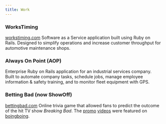 ```yaml
---
title: Work
---
```


### WorksTiming
[workstiming.com](http://www.workstiming.com)
Software as a Service application built using Ruby on Rails. Designed to
simplify operations and increase customer throughput for automotive maintenance shops.

### Always On Point (AOP)

Enterprise Ruby on Rails application for an industrial services company.
Built to automate company tasks, schedule jobs, manage employee information
&amp; safety training, and to monitor fleet equipment with GPS.

### Betting Bad (now ShowOff)
[bettingbad.com](http://www.bettingbad.com)
Online trivia game that allowed fans to predict the outcome of the hit TV show _Breaking Bad_.
The [promo](https://www.youtube.com/watch?v=LO2aC_UMXMo) [videos](https://www.youtube.com/watch?v=ovlK-WXJ-pQ)
were featured on [boingboing](http://boingboing.net/2013/07/16/nine-minute-breaking-bad-super.html).
